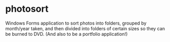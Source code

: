 # photosort
Windows Forms application to sort photos into folders, grouped by month/year taken, and then divided into folders of certain sizes so they can be burned to DVD. (And also to be a portfolio application!)
